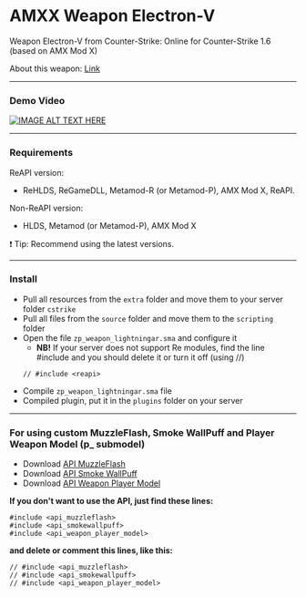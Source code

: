 # AMXX Weapon Electron-V
Weapon Electron-V from Counter-Strike: Online for Counter-Strike 1.6 (based on AMX Mod X)

About this weapon: [Link](https://cso.fandom.com/wiki/Electron-V)

---
### Demo Video
[![IMAGE ALT TEXT HERE](https://img.youtube.com/vi/PPGSPTbuCkI/0.jpg)](https://youtu.be/PPGSPTbuCkI)

---
### Requirements
ReAPI version:
- ReHLDS, ReGameDLL, Metamod-R (or Metamod-P), AMX Mod X, ReAPI.

Non-ReAPI version:
- HLDS, Metamod (or Metamod-P), AMX Mod X

❗ Tip: Recommend using the latest versions.

---
### Install
- Pull all resources from the `extra` folder and move them to your server folder `cstrike`
- Pull all files from the `source` folder and move them to the `scripting` folder
- Open the file `zp_weapon_lightningar.sma` and configure it
  * **NB!** If your server does not support Re modules, find the line #include <reapi> and you should delete it or turn it off (using //)
  ```Pawn
  // #include <reapi>
  ```
- Compile `zp_weapon_lightningar.sma` file
- Compiled plugin, put it in the `plugins` folder on your server

---
### For using custom MuzzleFlash, Smoke WallPuff and Player Weapon Model (p_ submodel)
- Download [API MuzzleFlash](https://github.com/YoshiokaHaruki/AMXX-API-Muzzle-Flash)
- Download [API Smoke WallPuff](https://github.com/YoshiokaHaruki/AMXX-API-Smoke-WallPuff)
- Download [API Weapon Player Model](https://github.com/YoshiokaHaruki/AMXX-API-Weapon-Player-Model/)

**If you don't want to use the API, just find these lines:**
```Pawn
#include <api_muzzleflash>
#include <api_smokewallpuff>
#include <api_weapon_player_model>
```
**and delete or comment this lines, like this:**
```Pawn
// #include <api_muzzleflash>
// #include <api_smokewallpuff>
// #include <api_weapon_player_model>
```
